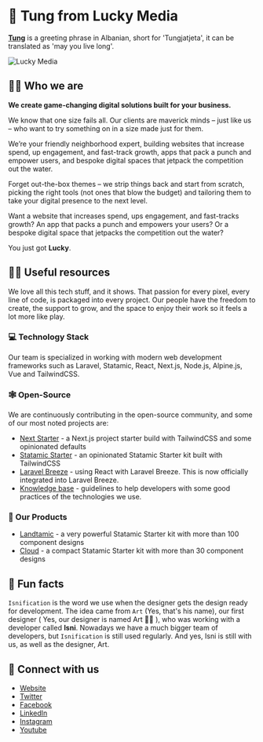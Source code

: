 # 👋 Tung from Lucky Media
**[Tung](https://www.proz.com/kudoz/english-to-albanian/general-conversation-greetings-letters/964665-hello.html)** is a greeting phrase in Albanian, short for 'Tungjatjeta', it can be translated as 'may you live long'.

![Lucky Media](https://i.imgur.com/7NuaUwT.png)


## 🙋‍♀️ Who we are
**We create game-changing digital solutions built for your business.**

We know that one size fails all. Our clients are maverick minds – just like us – who
want to try something on in a size made just for them.

We’re your friendly neighborhood expert, building websites that increase spend, up engagement, and fast-track growth, apps that pack a punch and empower users, and bespoke digital spaces that jetpack the competition out the water.

Forget out-the-box themes – we strip things back and start from scratch, picking the right tools (not ones that blow the budget) and tailoring them to take your digital presence to the next level.

Want a website that increases spend, ups engagement, and fast-tracks growth? An app that packs a punch and empowers your users? Or a bespoke digital space that jetpacks the competition out the water?

You just got **Lucky**.

## 👩‍💻 Useful resources
We love all this tech stuff, and it shows. That passion for every pixel, every line of code, is packaged into every project. Our people have the freedom to create, the support to grow, and the space to enjoy their work so it feels a lot more like play.

### 💻 Technology Stack
Our team is specialized in working with modern web development frameworks such as Laravel, Statamic, React, Next.js, Node.js, Alpine.js, Vue and TailwindCSS.

### 🕸️ Open-Source
We are continuously contributing in the open-source community, and some of our most noted projects are:
* [Next Starter](https://github.com/lucky-media/nextstarter) - a Next.js project starter build with TailwindCSS and some opinionated defaults
* [Statamic Starter](https://github.com/lucky-media/statamic-starter) - an opinionated Statamic Starter kit built with TailwindCSS
* [Laravel Breeze](https://github.com/lucky-media/breeze-react) - using React with Laravel Breeze. This is now officially integrated into Laravel Breeze.
* [Knowledge base](https://guidelines.luckymedia.dev/) - guidelines to help developers with some good practices of the technologies we use.

### 🏹 Our Products
* [Landtamic](https://statamic.com/starter-kits/luckymedia/landtamic) - a very powerful Statamic Starter kit with more than 100 component designs
* [Cloud](https://statamic.com/starter-kits/luckymedia/cloud) - a compact Statamic Starter kit with more than 30 component designs

## 🍿 Fun facts
`Isnification` is the word we use when the designer gets the design ready for development. The idea came from `Art` (Yes, that's his name), our first designer ( Yes, our designer is named Art 🤷‍♂️ ), who was working with a developer called **Isni**. Nowadays we have a much bigger team of developers, but `Isnification` is still used regularly. And yes, Isni is still with us, as well as the designer, Art.

## 💞 Connect with us
* [Website](https://www.luckymedia.dev/)
* [Twitter](https://twitter.com/LuckyMediaDev)
* [Facebook](https://www.facebook.com/LuckyMediaDev/)
* [LinkedIn](https://www.linkedin.com/company/luckymedia/)
* [Instagram](https://www.instagram.com/luckymedia.dev/)
* [Youtube](https://www.youtube.com/channel/UCjAJTM3trp-pAdrn_8Xd08Q)
